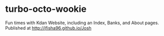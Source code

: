 # turbo-octo-wookie
Fun times with Kdan
Website, including an Index, Banks, and About pages.
Published at http://jfisha96.github.io/Josh
